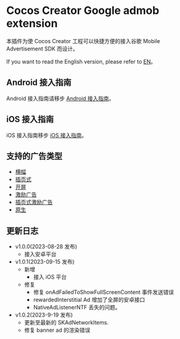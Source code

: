 # Cocos Creator Google admob extension

本插件为使 Cocos Creator 工程可以快捷方便的接入谷歌 Mobile Advertisement SDK 而设计。

If you want to read the English version, please refer to [EN](../en/README.md)。

## Android 接入指南

Android 接入指南请移步 [Android 接入指南](./android/index.md)。

## iOS 接入指南

iOS 接入指南移步 [iOS 接入指南](./ios/index.md)。

## 支持的广告类型

- [横幅](./ads/Banner.md)
- [插页式](./ads/Interstitial.md)
- [开屏](./ads/AppOpenAd.md)
- [激励广告](./ads/Rewarded.md)
- [插页式激励广告](./ads/InterstistualRewadedAd.md)
- [原生](./ads/NativeAd.md)

## 更新日志

- v1.0.0(2023-08-28 发布)
  - 接入安卓平台
- v1.0.1(2023-09-15 发布)
  - 新增
    - 接入 iOS 平台
  - 修复
    - 修复 onAdFailedToShowFullScreenContent 事件发送错误
    - rewardedInterstitial Ad 增加了全屏的安卓接口
    - NativeAdListenerNTF 丢失的问题。
- v1.0.2(2023-9-19 发布)
  - 更新至最新的 SKAdNetworkItems.
  - 修复 banner ad 的渲染错误  

